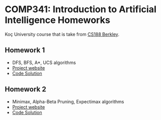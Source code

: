 # COMP341: Introduction to Artificial Intelligence Homeworks
Koç University course that is take from [CS188 Berkley](https://inst.eecs.berkeley.edu/~cs188/su21/).

## Homework 1
- DFS, BFS, A*, UCS algorithms
- [Project website](https://inst.eecs.berkeley.edu/~cs188/su21/project1/#introduction)
- [Code Solution](sdsd)

## Homework 2
- Minimax, Alpha-Beta Pruning, Expectimax algorithms
- [Project website](https://inst.eecs.berkeley.edu/~cs188/su21/project2/#introduction)
- [Code Solution](sdsd)
